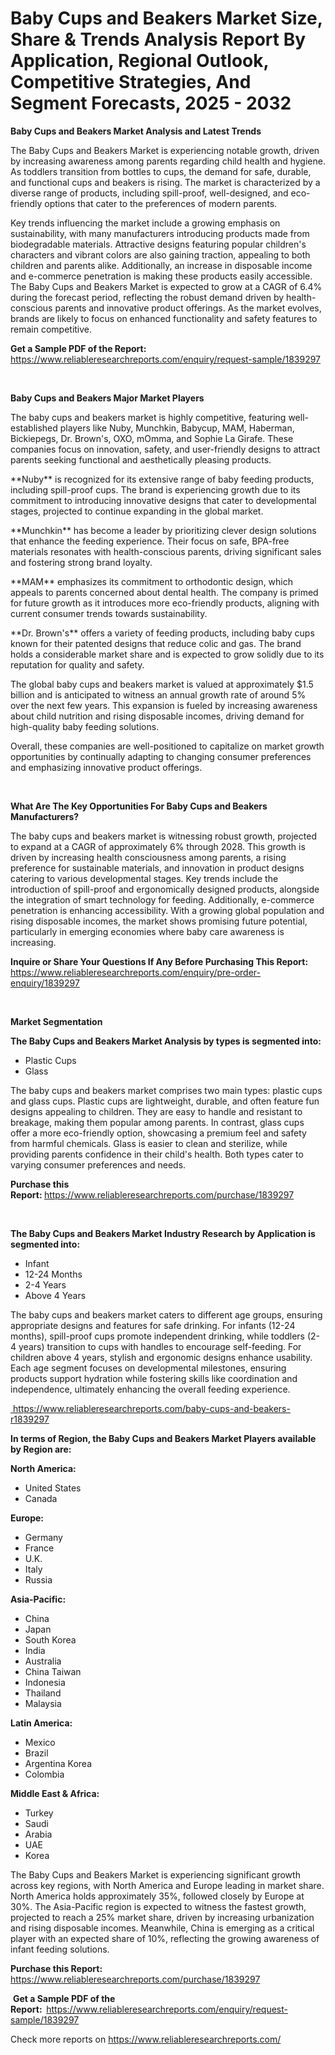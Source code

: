 <p><h1>Baby Cups and Beakers Market Size, Share & Trends Analysis Report By Application, Regional Outlook, Competitive Strategies, And Segment Forecasts, 2025 - 2032</h1></p><p><strong>Baby Cups and Beakers Market Analysis and Latest Trends</strong></p>
<p><p>The Baby Cups and Beakers Market is experiencing notable growth, driven by increasing awareness among parents regarding child health and hygiene. As toddlers transition from bottles to cups, the demand for safe, durable, and functional cups and beakers is rising. The market is characterized by a diverse range of products, including spill-proof, well-designed, and eco-friendly options that cater to the preferences of modern parents. </p><p>Key trends influencing the market include a growing emphasis on sustainability, with many manufacturers introducing products made from biodegradable materials. Attractive designs featuring popular children's characters and vibrant colors are also gaining traction, appealing to both children and parents alike. Additionally, an increase in disposable income and e-commerce penetration is making these products easily accessible. The Baby Cups and Beakers Market is expected to grow at a CAGR of 6.4% during the forecast period, reflecting the robust demand driven by health-conscious parents and innovative product offerings. As the market evolves, brands are likely to focus on enhanced functionality and safety features to remain competitive.</p></p>
<p><strong>Get a Sample PDF of the Report:&nbsp;</strong> <a href="https://www.reliableresearchreports.com/enquiry/request-sample/1839297?utm_campaign=2391&utm_medium=2&utm_source=Github&utm_content=ia&utm_term=10022025&utm_id=baby-cups-and-beakers">https://www.reliableresearchreports.com/enquiry/request-sample/1839297</a></p>
<p>&nbsp;</p>
<p><strong>Baby Cups and Beakers Major Market Players</strong></p>
<p><p>The baby cups and beakers market is highly competitive, featuring well-established players like Nuby, Munchkin, Babycup, MAM, Haberman, Bickiepegs, Dr. Brown's, OXO, mOmma, and Sophie La Girafe. These companies focus on innovation, safety, and user-friendly designs to attract parents seeking functional and aesthetically pleasing products.</p><p>**Nuby** is recognized for its extensive range of baby feeding products, including spill-proof cups. The brand is experiencing growth due to its commitment to introducing innovative designs that cater to developmental stages, projected to continue expanding in the global market.</p><p>**Munchkin** has become a leader by prioritizing clever design solutions that enhance the feeding experience. Their focus on safe, BPA-free materials resonates with health-conscious parents, driving significant sales and fostering strong brand loyalty.</p><p>**MAM** emphasizes its commitment to orthodontic design, which appeals to parents concerned about dental health. The company is primed for future growth as it introduces more eco-friendly products, aligning with current consumer trends towards sustainability.</p><p>**Dr. Brown's** offers a variety of feeding products, including baby cups known for their patented designs that reduce colic and gas. The brand holds a considerable market share and is expected to grow solidly due to its reputation for quality and safety.</p><p>The global baby cups and beakers market is valued at approximately $1.5 billion and is anticipated to witness an annual growth rate of around 5% over the next few years. This expansion is fueled by increasing awareness about child nutrition and rising disposable incomes, driving demand for high-quality baby feeding solutions. </p><p>Overall, these companies are well-positioned to capitalize on market growth opportunities by continually adapting to changing consumer preferences and emphasizing innovative product offerings.</p></p>
<p>&nbsp;</p>
<p><strong>What Are The Key Opportunities For Baby Cups and Beakers Manufacturers?</strong></p>
<p><p>The baby cups and beakers market is witnessing robust growth, projected to expand at a CAGR of approximately 6% through 2028. This growth is driven by increasing health consciousness among parents, a rising preference for sustainable materials, and innovation in product designs catering to various developmental stages. Key trends include the introduction of spill-proof and ergonomically designed products, alongside the integration of smart technology for feeding. Additionally, e-commerce penetration is enhancing accessibility. With a growing global population and rising disposable incomes, the market shows promising future potential, particularly in emerging economies where baby care awareness is increasing.</p></p>
<p><strong>Inquire or Share Your Questions If Any Before Purchasing This Report:</strong> <a href="https://www.reliableresearchreports.com/enquiry/pre-order-enquiry/1839297?utm_campaign=2391&utm_medium=2&utm_source=Github&utm_content=ia&utm_term=10022025&utm_id=baby-cups-and-beakers">https://www.reliableresearchreports.com/enquiry/pre-order-enquiry/1839297</a></p>
<p>&nbsp;</p>
<p><strong>Market Segmentation</strong></p>
<p><strong>The Baby Cups and Beakers Market Analysis by types is segmented into:</strong></p>
<p><ul><li>Plastic Cups</li><li>Glass</li></ul></p>
<p><p>The baby cups and beakers market comprises two main types: plastic cups and glass cups. Plastic cups are lightweight, durable, and often feature fun designs appealing to children. They are easy to handle and resistant to breakage, making them popular among parents. In contrast, glass cups offer a more eco-friendly option, showcasing a premium feel and safety from harmful chemicals. Glass is easier to clean and sterilize, while providing parents confidence in their child's health. Both types cater to varying consumer preferences and needs.</p></p>
<p><strong>Purchase this Report:&nbsp;</strong><a href="https://www.reliableresearchreports.com/purchase/1839297?utm_campaign=2391&utm_medium=2&utm_source=Github&utm_content=ia&utm_term=10022025&utm_id=baby-cups-and-beakers">https://www.reliableresearchreports.com/purchase/1839297</a></p>
<p>&nbsp;</p>
<p><strong>The Baby Cups and Beakers Market Industry Research by Application is segmented into:</strong></p>
<p><ul><li>Infant</li><li>12-24 Months</li><li>2-4 Years</li><li>Above 4 Years</li></ul></p>
<p><p>The baby cups and beakers market caters to different age groups, ensuring appropriate designs and features for safe drinking. For infants (12-24 months), spill-proof cups promote independent drinking, while toddlers (2-4 years) transition to cups with handles to encourage self-feeding. For children above 4 years, stylish and ergonomic designs enhance usability. Each age segment focuses on developmental milestones, ensuring products support hydration while fostering skills like coordination and independence, ultimately enhancing the overall feeding experience.</p></p>
<p><a href="https://www.reliableresearchreports.com/baby-cups-and-beakers-r1839297?utm_campaign=2391&utm_medium=2&utm_source=Github&utm_content=ia&utm_term=10022025&utm_id=baby-cups-and-beakers">&nbsp;https://www.reliableresearchreports.com/baby-cups-and-beakers-r1839297</a></p>
<p><strong>In terms of Region, the Baby Cups and Beakers Market Players available by Region are:</strong></p>
<p>
    <p> <strong> North America: </strong>
        <ul>
            <li>United States</li>
            <li>Canada</li>
        </ul>
        </p> 
    <p> <strong> Europe: </strong>
        <ul>
            <li>Germany</li>
            <li>France</li>
            <li>U.K.</li>
            <li>Italy</li>
            <li>Russia</li>
        </ul>
        </p> 
    <p> <strong> Asia-Pacific: </strong>
        <ul>
            <li>China</li>
            <li>Japan</li>
            <li>South Korea</li>
            <li>India</li>
            <li>Australia</li>
            <li>China Taiwan</li>
            <li>Indonesia</li>
            <li>Thailand</li>
            <li>Malaysia</li>
        </ul>
        </p> 
    <p> <strong> Latin America: </strong>
        <ul>
            <li>Mexico</li>
            <li>Brazil</li>
            <li>Argentina Korea</li>
            <li>Colombia</li>
        </ul>
        </p> 
    <p> <strong> Middle East & Africa: </strong>
        <ul>
            <li>Turkey</li>
            <li>Saudi</li>
            <li>Arabia</li>
            <li>UAE</li>
            <li>Korea</li>
        </ul>
    </p>
    </p>
<p><p>The Baby Cups and Beakers Market is experiencing significant growth across key regions, with North America and Europe leading in market share. North America holds approximately 35%, followed closely by Europe at 30%. The Asia-Pacific region is expected to witness the fastest growth, projected to reach a 25% market share, driven by increasing urbanization and rising disposable incomes. Meanwhile, China is emerging as a critical player with an expected share of 10%, reflecting the growing awareness of infant feeding solutions.</p></p>
<p><strong>Purchase this Report: </strong><a href="https://www.reliableresearchreports.com/purchase/1839297?utm_campaign=2391&utm_medium=2&utm_source=Github&utm_content=ia&utm_term=10022025&utm_id=baby-cups-and-beakers">https://www.reliableresearchreports.com/purchase/1839297</a></p>
<p>&nbsp;<strong>Get a Sample PDF of the Report:&nbsp;&nbsp;</strong><a href="https://www.reliableresearchreports.com/enquiry/request-sample/1839297?utm_campaign=2391&utm_medium=2&utm_source=Github&utm_content=ia&utm_term=10022025&utm_id=baby-cups-and-beakers">https://www.reliableresearchreports.com/enquiry/request-sample/1839297</a></p>
<p><strong></strong></p>
<p>Check more reports on <a href="https://www.reliableresearchreports.com/?utm_campaign=2391&utm_medium=2&utm_source=Github&utm_content=ia&utm_term=10022025&utm_id=baby-cups-and-beakers">https://www.reliableresearchreports.com/</a></p>